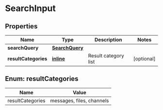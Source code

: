 
# SearchInput

## Properties
Name | Type | Description | Notes
------------ | ------------- | ------------- | -------------
**searchQuery** | [**SearchQuery**](SearchQuery.md) |  | 
**resultCategories** | [**inline**](#kotlin.collections.List&lt;ResultCategories&gt;) | Result category list |  [optional]


<a name="kotlin.collections.List<ResultCategories>"></a>
## Enum: resultCategories
Name | Value
---- | -----
resultCategories | messages, files, channels



